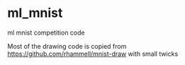 # ml_mnist
ml mnist competition code

Most of the drawing code is copied from https://github.com/rhammell/mnist-draw with small twicks
